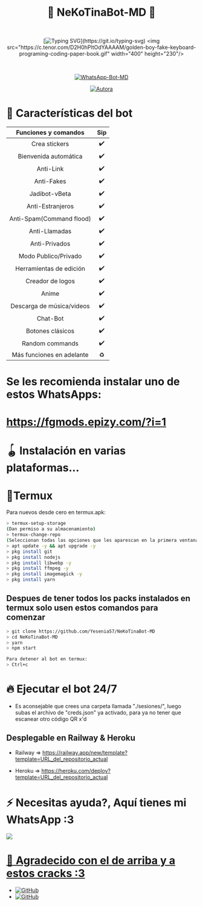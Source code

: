 <h1 align="center">💟 NeKoTinaBot-MD 💖</h1>
<br>
<div align="center">

[![Typing SVG](https://readme-typing-svg.demolab.com?font=Fira+Code&pause=1000&color=00CB22&width=435&lines=Simple+WhatsApp+Bot+Multidevice+nwn;Gracias+por+usar+este+bot+my+king+%3A3;%5B+How+sexy+are+you+7w7r+%5D_)](https://git.io/typing-svg)
<img src="https://c.tenor.com/D2H0hPltOdYAAAAM/golden-boy-fake-keyboard-programing-coding-paper-book.gif" width="400" height="230"/>
</div>
<br>
<p align="center">
<a href="https://tinyurl.com/Onichan7w7r"><img title="WhatsApp-Bot-MD" src="https://img.shields.io/badge/-WHATSAPP--BOT--MD-green?colorA=%23ff0000&colorB=%23017e40&style=for-the-badge"></a>
</p>
<p align="center">
<a href="https://tinyurl.com/2p9kb7yd"><img title="Autora" src="https://img.shields.io/badge/Autor-Yesenia_Magdalena-orange?style=for-the-badge&logo=github"></a>
</p>
</details>
</p>

# 📖 Características del bot 
|  Funciones y comandos  |                                           Sip |
| :---------------------------------------------: | :-----------: |
| Crea stickers|✔️|
| Bienvenida automática|✔️|
| Anti-Link|✔️|
| Anti-Fakes|✔️|
| Jadibot-vBeta|✔️|
| Anti-Estranjeros|✔️|
| Anti-Spam(Command flood)|✔️|
| Anti-Llamadas|✔️|
| Anti-Privados|✔️|
| Modo Publico/Privado|✔️|
| Herramientas de edición|✔️|
| Creador de logos|✔️|
| Anime|✔️|
| Descarga de música/videos|✔️|
| Chat-Bot|✔️|
| Botones clásicos|✔️|
| Random commands|✔️|
| Más funciones en adelante|♻️|

# Se les recomienda instalar uno de estos WhatsApps:
# https://fgmods.epizy.com/?i=1

# 🪀 Instalación en varias plataformas...

# 📲Termux
Para nuevos desde cero en termux.apk:
```bash
> termux-setup-storage
(Dan permiso a su almacenamiento)
> termux-change-repo
(Seleccionan todas las opciones que les aparescan en la primera ventana || En la segunda ventana seleccionan la opcion que contenga las palabras 'termux.mentality.rip' )
> apt update -y && apt upgrade -y
> pkg install git
> pkg install nodejs
> pkg install libwebp -y
> pkg install ffmpeg -y
> pkg install imagemagick -y
> pkg install yarn

```
## Despues de tener todos los packs instalados en termux solo usen estos comandos para comenzar
```bash
> git clone https://github.com/Yesenia57/NeKoTinaBot-MD 
> cd NeKoTinaBot-MD 
> yarn
> npm start

Para detener al bot en termux:
> Ctrl+c
```

# 🔥 Ejecutar el bot 24/7 
- Es aconsejable que crees una carpeta llamada "./sesiones/", luego subas el archivo de "creds.json" ya activado, para ya no tener que escanear otro código QR x'd

## Desplegable en Railway & Heroku
- Railway => https://railway.app/new/template?template=URL_del_repositorio_actual

- Heroku => https://heroku.com/deploy?template=URL_del_repositorio_actual

# ⚡ Necesitas ayuda?, Aquí tienes mi WhatsApp :3

<a href="https://wa.me/51957041866"><img src="https://img.shields.io/badge/WhatsApp-25D366?style=for-the-badge&logo=whatsapp&logoColor=white" />

# 🗿 Agradecido con el de arriba y a estos cracks :3

* <a href="https://github.com/adiwajshing/Baileys"><img alt="GitHub" src="https://img.shields.io/badge/adiwajshing/Baileys%20-%23121011.svg?&style=for-the-badge&logo=github&logoColor=white">
* <a href="https://github.com/BochilGaming"><img alt="GitHub" src="https://img.shields.io/badge/BochilGaming%20-%23121011.svg?&style=for-the-badge&logo=github&logoColor=white">
</p>
